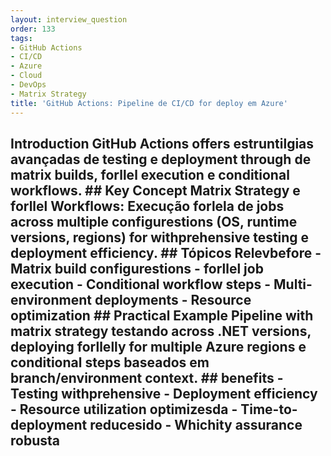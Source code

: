 ```yaml
---
layout: interview_question
order: 133
tags:
- GitHub Actions
- CI/CD
- Azure
- Cloud
- DevOps
- Matrix Strategy
title: 'GitHub Actions: Pipeline de CI/CD for deploy em Azure'
---
```


## Introduction GitHub Actions offers estruntilgias avançadas de testing e deployment through de matrix builds, forllel execution e conditional workflows. ## Key Concept **Matrix Strategy e forllel Workflows**: Execução forlela de jobs across multiple configurestions (OS, runtime versions, regions) for withprehensive testing e deployment efficiency. ## Tópicos Relevbefore - Matrix build configurestions - forllel job execution - Conditional workflow steps - Multi-environment deployments - Resource optimization ## Practical Example Pipeline with matrix strategy testando across .NET versions, deploying forllelly for multiple Azure regions e conditional steps baseados em branch/environment context. ## benefits - Testing withprehensive - Deployment efficiency - Resource utilization optimizesda - Time-to-deployment reducesido - Whichity assurance robusta